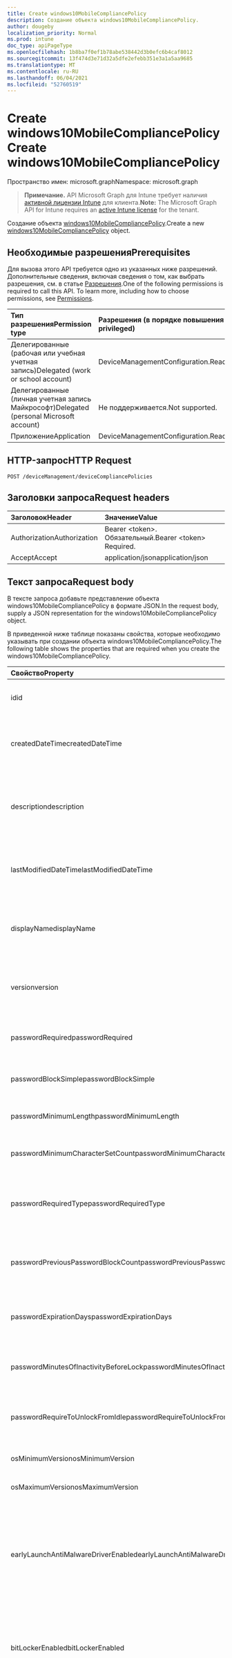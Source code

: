 ```yaml
---
title: Create windows10MobileCompliancePolicy
description: Создание объекта windows10MobileCompliancePolicy.
author: dougeby
localization_priority: Normal
ms.prod: intune
doc_type: apiPageType
ms.openlocfilehash: 1b8ba7f0ef1b78abe538442d3b0efc6b4caf8012
ms.sourcegitcommit: 13f474d3e71d32a5dfe2efebb351e3a1a5aa9685
ms.translationtype: MT
ms.contentlocale: ru-RU
ms.lasthandoff: 06/04/2021
ms.locfileid: "52760519"
---
```

# <a name="create-windows10mobilecompliancepolicy"></a><span data-ttu-id="e5d68-103">Create windows10MobileCompliancePolicy</span><span class="sxs-lookup"><span data-stu-id="e5d68-103">Create windows10MobileCompliancePolicy</span></span>

<span data-ttu-id="e5d68-104">Пространство имен: microsoft.graph</span><span class="sxs-lookup"><span data-stu-id="e5d68-104">Namespace: microsoft.graph</span></span>

> <span data-ttu-id="e5d68-105">**Примечание.** API Microsoft Graph для Intune требует наличия [активной лицензии Intune](https://go.microsoft.com/fwlink/?linkid=839381) для клиента.</span><span class="sxs-lookup"><span data-stu-id="e5d68-105">**Note:** The Microsoft Graph API for Intune requires an [active Intune license](https://go.microsoft.com/fwlink/?linkid=839381) for the tenant.</span></span>

<span data-ttu-id="e5d68-106">Создание объекта [windows10MobileCompliancePolicy](../resources/intune-deviceconfig-windows10mobilecompliancepolicy.md).</span><span class="sxs-lookup"><span data-stu-id="e5d68-106">Create a new [windows10MobileCompliancePolicy](../resources/intune-deviceconfig-windows10mobilecompliancepolicy.md) object.</span></span>

## <a name="prerequisites"></a><span data-ttu-id="e5d68-107">Необходимые разрешения</span><span class="sxs-lookup"><span data-stu-id="e5d68-107">Prerequisites</span></span>
<span data-ttu-id="e5d68-p101">Для вызова этого API требуется одно из указанных ниже разрешений. Дополнительные сведения, включая сведения о том, как выбрать разрешения, см. в статье [Разрешения](/graph/permissions-reference).</span><span class="sxs-lookup"><span data-stu-id="e5d68-p101">One of the following permissions is required to call this API. To learn more, including how to choose permissions, see [Permissions](/graph/permissions-reference).</span></span>

|<span data-ttu-id="e5d68-110">Тип разрешения</span><span class="sxs-lookup"><span data-stu-id="e5d68-110">Permission type</span></span>|<span data-ttu-id="e5d68-111">Разрешения (в порядке повышения привилегий)</span><span class="sxs-lookup"><span data-stu-id="e5d68-111">Permissions (from least to most privileged)</span></span>|
|:---|:---|
|<span data-ttu-id="e5d68-112">Делегированные (рабочая или учебная учетная запись)</span><span class="sxs-lookup"><span data-stu-id="e5d68-112">Delegated (work or school account)</span></span>|<span data-ttu-id="e5d68-113">DeviceManagementConfiguration.ReadWrite.All</span><span class="sxs-lookup"><span data-stu-id="e5d68-113">DeviceManagementConfiguration.ReadWrite.All</span></span>|
|<span data-ttu-id="e5d68-114">Делегированные (личная учетная запись Майкрософт)</span><span class="sxs-lookup"><span data-stu-id="e5d68-114">Delegated (personal Microsoft account)</span></span>|<span data-ttu-id="e5d68-115">Не поддерживается.</span><span class="sxs-lookup"><span data-stu-id="e5d68-115">Not supported.</span></span>|
|<span data-ttu-id="e5d68-116">Приложение</span><span class="sxs-lookup"><span data-stu-id="e5d68-116">Application</span></span>|<span data-ttu-id="e5d68-117">DeviceManagementConfiguration.ReadWrite.All</span><span class="sxs-lookup"><span data-stu-id="e5d68-117">DeviceManagementConfiguration.ReadWrite.All</span></span>|

## <a name="http-request"></a><span data-ttu-id="e5d68-118">HTTP-запрос</span><span class="sxs-lookup"><span data-stu-id="e5d68-118">HTTP Request</span></span>
<!-- {
  "blockType": "ignored"
}
-->
``` http
POST /deviceManagement/deviceCompliancePolicies
```

## <a name="request-headers"></a><span data-ttu-id="e5d68-119">Заголовки запроса</span><span class="sxs-lookup"><span data-stu-id="e5d68-119">Request headers</span></span>
|<span data-ttu-id="e5d68-120">Заголовок</span><span class="sxs-lookup"><span data-stu-id="e5d68-120">Header</span></span>|<span data-ttu-id="e5d68-121">Значение</span><span class="sxs-lookup"><span data-stu-id="e5d68-121">Value</span></span>|
|:---|:---|
|<span data-ttu-id="e5d68-122">Authorization</span><span class="sxs-lookup"><span data-stu-id="e5d68-122">Authorization</span></span>|<span data-ttu-id="e5d68-123">Bearer &lt;token&gt;. Обязательный.</span><span class="sxs-lookup"><span data-stu-id="e5d68-123">Bearer &lt;token&gt; Required.</span></span>|
|<span data-ttu-id="e5d68-124">Accept</span><span class="sxs-lookup"><span data-stu-id="e5d68-124">Accept</span></span>|<span data-ttu-id="e5d68-125">application/json</span><span class="sxs-lookup"><span data-stu-id="e5d68-125">application/json</span></span>|

## <a name="request-body"></a><span data-ttu-id="e5d68-126">Текст запроса</span><span class="sxs-lookup"><span data-stu-id="e5d68-126">Request body</span></span>
<span data-ttu-id="e5d68-127">В тексте запроса добавьте представление объекта windows10MobileCompliancePolicy в формате JSON.</span><span class="sxs-lookup"><span data-stu-id="e5d68-127">In the request body, supply a JSON representation for the windows10MobileCompliancePolicy object.</span></span>

<span data-ttu-id="e5d68-128">В приведенной ниже таблице показаны свойства, которые необходимо указывать при создании объекта windows10MobileCompliancePolicy.</span><span class="sxs-lookup"><span data-stu-id="e5d68-128">The following table shows the properties that are required when you create the windows10MobileCompliancePolicy.</span></span>

|<span data-ttu-id="e5d68-129">Свойство</span><span class="sxs-lookup"><span data-stu-id="e5d68-129">Property</span></span>|<span data-ttu-id="e5d68-130">Тип</span><span class="sxs-lookup"><span data-stu-id="e5d68-130">Type</span></span>|<span data-ttu-id="e5d68-131">Описание</span><span class="sxs-lookup"><span data-stu-id="e5d68-131">Description</span></span>|
|:---|:---|:---|
|<span data-ttu-id="e5d68-132">id</span><span class="sxs-lookup"><span data-stu-id="e5d68-132">id</span></span>|<span data-ttu-id="e5d68-133">String</span><span class="sxs-lookup"><span data-stu-id="e5d68-133">String</span></span>|<span data-ttu-id="e5d68-134">Ключ объекта.</span><span class="sxs-lookup"><span data-stu-id="e5d68-134">Key of the entity.</span></span> <span data-ttu-id="e5d68-135">Наследуется от объекта [deviceCompliancePolicy](../resources/intune-deviceconfig-devicecompliancepolicy.md).</span><span class="sxs-lookup"><span data-stu-id="e5d68-135">Inherited from [deviceCompliancePolicy](../resources/intune-deviceconfig-devicecompliancepolicy.md)</span></span>|
|<span data-ttu-id="e5d68-136">createdDateTime</span><span class="sxs-lookup"><span data-stu-id="e5d68-136">createdDateTime</span></span>|<span data-ttu-id="e5d68-137">DateTimeOffset</span><span class="sxs-lookup"><span data-stu-id="e5d68-137">DateTimeOffset</span></span>|<span data-ttu-id="e5d68-138">Дата и время создания объекта.</span><span class="sxs-lookup"><span data-stu-id="e5d68-138">DateTime the object was created.</span></span> <span data-ttu-id="e5d68-139">Наследуется от объекта [deviceCompliancePolicy](../resources/intune-deviceconfig-devicecompliancepolicy.md).</span><span class="sxs-lookup"><span data-stu-id="e5d68-139">Inherited from [deviceCompliancePolicy](../resources/intune-deviceconfig-devicecompliancepolicy.md)</span></span>|
|<span data-ttu-id="e5d68-140">description</span><span class="sxs-lookup"><span data-stu-id="e5d68-140">description</span></span>|<span data-ttu-id="e5d68-141">String</span><span class="sxs-lookup"><span data-stu-id="e5d68-141">String</span></span>|<span data-ttu-id="e5d68-142">Указанное администратором описание конфигурации устройства.</span><span class="sxs-lookup"><span data-stu-id="e5d68-142">Admin provided description of the Device Configuration.</span></span> <span data-ttu-id="e5d68-143">Наследуется от объекта [deviceCompliancePolicy](../resources/intune-deviceconfig-devicecompliancepolicy.md).</span><span class="sxs-lookup"><span data-stu-id="e5d68-143">Inherited from [deviceCompliancePolicy](../resources/intune-deviceconfig-devicecompliancepolicy.md)</span></span>|
|<span data-ttu-id="e5d68-144">lastModifiedDateTime</span><span class="sxs-lookup"><span data-stu-id="e5d68-144">lastModifiedDateTime</span></span>|<span data-ttu-id="e5d68-145">DateTimeOffset</span><span class="sxs-lookup"><span data-stu-id="e5d68-145">DateTimeOffset</span></span>|<span data-ttu-id="e5d68-146">Дата и время последнего изменения объекта.</span><span class="sxs-lookup"><span data-stu-id="e5d68-146">DateTime the object was last modified.</span></span> <span data-ttu-id="e5d68-147">Наследуется от объекта [deviceCompliancePolicy](../resources/intune-deviceconfig-devicecompliancepolicy.md).</span><span class="sxs-lookup"><span data-stu-id="e5d68-147">Inherited from [deviceCompliancePolicy](../resources/intune-deviceconfig-devicecompliancepolicy.md)</span></span>|
|<span data-ttu-id="e5d68-148">displayName</span><span class="sxs-lookup"><span data-stu-id="e5d68-148">displayName</span></span>|<span data-ttu-id="e5d68-149">String</span><span class="sxs-lookup"><span data-stu-id="e5d68-149">String</span></span>|<span data-ttu-id="e5d68-150">Указанное администратором имя конфигурации устройства.</span><span class="sxs-lookup"><span data-stu-id="e5d68-150">Admin provided name of the device configuration.</span></span> <span data-ttu-id="e5d68-151">Наследуется от объекта [deviceCompliancePolicy](../resources/intune-deviceconfig-devicecompliancepolicy.md).</span><span class="sxs-lookup"><span data-stu-id="e5d68-151">Inherited from [deviceCompliancePolicy](../resources/intune-deviceconfig-devicecompliancepolicy.md)</span></span>|
|<span data-ttu-id="e5d68-152">version</span><span class="sxs-lookup"><span data-stu-id="e5d68-152">version</span></span>|<span data-ttu-id="e5d68-153">Int32</span><span class="sxs-lookup"><span data-stu-id="e5d68-153">Int32</span></span>|<span data-ttu-id="e5d68-154">Версия конфигурации устройства.</span><span class="sxs-lookup"><span data-stu-id="e5d68-154">Version of the device configuration.</span></span> <span data-ttu-id="e5d68-155">Наследуется от объекта [deviceCompliancePolicy](../resources/intune-deviceconfig-devicecompliancepolicy.md).</span><span class="sxs-lookup"><span data-stu-id="e5d68-155">Inherited from [deviceCompliancePolicy](../resources/intune-deviceconfig-devicecompliancepolicy.md)</span></span>|
|<span data-ttu-id="e5d68-156">passwordRequired</span><span class="sxs-lookup"><span data-stu-id="e5d68-156">passwordRequired</span></span>|<span data-ttu-id="e5d68-157">Boolean</span><span class="sxs-lookup"><span data-stu-id="e5d68-157">Boolean</span></span>|<span data-ttu-id="e5d68-158">Указывает на то, что для разблокировки устройства с Windows Phone требуется пароль.</span><span class="sxs-lookup"><span data-stu-id="e5d68-158">Require a password to unlock Windows Phone device.</span></span>|
|<span data-ttu-id="e5d68-159">passwordBlockSimple</span><span class="sxs-lookup"><span data-stu-id="e5d68-159">passwordBlockSimple</span></span>|<span data-ttu-id="e5d68-160">Boolean</span><span class="sxs-lookup"><span data-stu-id="e5d68-160">Boolean</span></span>|<span data-ttu-id="e5d68-161">Определяет, нужно ли блокировать синхронизацию календаря.</span><span class="sxs-lookup"><span data-stu-id="e5d68-161">Whether or not to block syncing the calendar.</span></span>|
|<span data-ttu-id="e5d68-162">passwordMinimumLength</span><span class="sxs-lookup"><span data-stu-id="e5d68-162">passwordMinimumLength</span></span>|<span data-ttu-id="e5d68-163">Int32</span><span class="sxs-lookup"><span data-stu-id="e5d68-163">Int32</span></span>|<span data-ttu-id="e5d68-164">Минимальная длина пароля.</span><span class="sxs-lookup"><span data-stu-id="e5d68-164">Minimum password length.</span></span> <span data-ttu-id="e5d68-165">Допустимые значения: от 4 до 16.</span><span class="sxs-lookup"><span data-stu-id="e5d68-165">Valid values 4 to 16</span></span>|
|<span data-ttu-id="e5d68-166">passwordMinimumCharacterSetCount</span><span class="sxs-lookup"><span data-stu-id="e5d68-166">passwordMinimumCharacterSetCount</span></span>|<span data-ttu-id="e5d68-167">Int32</span><span class="sxs-lookup"><span data-stu-id="e5d68-167">Int32</span></span>|<span data-ttu-id="e5d68-168">Количество наборов символов, которые требуются для пароля.</span><span class="sxs-lookup"><span data-stu-id="e5d68-168">The number of character sets required in the password.</span></span>|
|<span data-ttu-id="e5d68-169">passwordRequiredType</span><span class="sxs-lookup"><span data-stu-id="e5d68-169">passwordRequiredType</span></span>|[<span data-ttu-id="e5d68-170">requiredPasswordType</span><span class="sxs-lookup"><span data-stu-id="e5d68-170">requiredPasswordType</span></span>](../resources/intune-deviceconfig-requiredpasswordtype.md)|<span data-ttu-id="e5d68-171">Требуемый тип пароля.</span><span class="sxs-lookup"><span data-stu-id="e5d68-171">The required password type.</span></span> <span data-ttu-id="e5d68-172">Возможные значения: `deviceDefault`, `alphanumeric`, `numeric`.</span><span class="sxs-lookup"><span data-stu-id="e5d68-172">Possible values are: `deviceDefault`, `alphanumeric`, `numeric`.</span></span>|
|<span data-ttu-id="e5d68-173">passwordPreviousPasswordBlockCount</span><span class="sxs-lookup"><span data-stu-id="e5d68-173">passwordPreviousPasswordBlockCount</span></span>|<span data-ttu-id="e5d68-174">Int32</span><span class="sxs-lookup"><span data-stu-id="e5d68-174">Int32</span></span>|<span data-ttu-id="e5d68-175">Количество предыдущих паролей, повторное использование которых следует запретить.</span><span class="sxs-lookup"><span data-stu-id="e5d68-175">The number of previous passwords to prevent re-use of.</span></span>|
|<span data-ttu-id="e5d68-176">passwordExpirationDays</span><span class="sxs-lookup"><span data-stu-id="e5d68-176">passwordExpirationDays</span></span>|<span data-ttu-id="e5d68-177">Int32</span><span class="sxs-lookup"><span data-stu-id="e5d68-177">Int32</span></span>|<span data-ttu-id="e5d68-178">Количество дней до окончания срока действия пароля.</span><span class="sxs-lookup"><span data-stu-id="e5d68-178">Number of days before password expiration.</span></span> <span data-ttu-id="e5d68-179">Допустимые значения: от 1 до 255.</span><span class="sxs-lookup"><span data-stu-id="e5d68-179">Valid values 1 to 255</span></span>|
|<span data-ttu-id="e5d68-180">passwordMinutesOfInactivityBeforeLock</span><span class="sxs-lookup"><span data-stu-id="e5d68-180">passwordMinutesOfInactivityBeforeLock</span></span>|<span data-ttu-id="e5d68-181">Int32</span><span class="sxs-lookup"><span data-stu-id="e5d68-181">Int32</span></span>|<span data-ttu-id="e5d68-182">Период бездействия (в минутах), по истечении которого будет запрашиваться ввод пароля.</span><span class="sxs-lookup"><span data-stu-id="e5d68-182">Minutes of inactivity before a password is required.</span></span>|
|<span data-ttu-id="e5d68-183">passwordRequireToUnlockFromIdle</span><span class="sxs-lookup"><span data-stu-id="e5d68-183">passwordRequireToUnlockFromIdle</span></span>|<span data-ttu-id="e5d68-184">Boolean</span><span class="sxs-lookup"><span data-stu-id="e5d68-184">Boolean</span></span>|<span data-ttu-id="e5d68-185">Указывает на то, что для разблокировки неактивного устройства требуется указывать пароль.</span><span class="sxs-lookup"><span data-stu-id="e5d68-185">Require a password to unlock an idle device.</span></span>|
|<span data-ttu-id="e5d68-186">osMinimumVersion</span><span class="sxs-lookup"><span data-stu-id="e5d68-186">osMinimumVersion</span></span>|<span data-ttu-id="e5d68-187">String</span><span class="sxs-lookup"><span data-stu-id="e5d68-187">String</span></span>|<span data-ttu-id="e5d68-188">Минимальная версия Windows Phone.</span><span class="sxs-lookup"><span data-stu-id="e5d68-188">Minimum Windows Phone version.</span></span>|
|<span data-ttu-id="e5d68-189">osMaximumVersion</span><span class="sxs-lookup"><span data-stu-id="e5d68-189">osMaximumVersion</span></span>|<span data-ttu-id="e5d68-190">String</span><span class="sxs-lookup"><span data-stu-id="e5d68-190">String</span></span>|<span data-ttu-id="e5d68-191">Максимальная версия Windows Phone.</span><span class="sxs-lookup"><span data-stu-id="e5d68-191">Maximum Windows Phone version.</span></span>|
|<span data-ttu-id="e5d68-192">earlyLaunchAntiMalwareDriverEnabled</span><span class="sxs-lookup"><span data-stu-id="e5d68-192">earlyLaunchAntiMalwareDriverEnabled</span></span>|<span data-ttu-id="e5d68-193">Boolean</span><span class="sxs-lookup"><span data-stu-id="e5d68-193">Boolean</span></span>|<span data-ttu-id="e5d68-194">Указывает на то, что служба подтверждения работоспособности устройства Windows должна сообщать о работоспособности (драйвер раннего запуска антивредоносной программы включен).</span><span class="sxs-lookup"><span data-stu-id="e5d68-194">Require devices to be reported as healthy by Windows Device Health Attestation - early launch antimalware driver is enabled.</span></span>|
|<span data-ttu-id="e5d68-195">bitLockerEnabled</span><span class="sxs-lookup"><span data-stu-id="e5d68-195">bitLockerEnabled</span></span>|<span data-ttu-id="e5d68-196">Boolean</span><span class="sxs-lookup"><span data-stu-id="e5d68-196">Boolean</span></span>|<span data-ttu-id="e5d68-197">Указывает на то, что служба подтверждения работоспособности устройства Windows должна сообщать о работоспособности (средство BitLocker включено).</span><span class="sxs-lookup"><span data-stu-id="e5d68-197">Require devices to be reported healthy by Windows Device Health Attestation - bit locker is enabled</span></span>|
|<span data-ttu-id="e5d68-198">secureBootEnabled</span><span class="sxs-lookup"><span data-stu-id="e5d68-198">secureBootEnabled</span></span>|<span data-ttu-id="e5d68-199">Boolean</span><span class="sxs-lookup"><span data-stu-id="e5d68-199">Boolean</span></span>|<span data-ttu-id="e5d68-200">Указывает на то, что служба подтверждения работоспособности устройства Windows должна сообщать о работоспособности (безопасная загрузка включена).</span><span class="sxs-lookup"><span data-stu-id="e5d68-200">Require devices to be reported as healthy by Windows Device Health Attestation - secure boot is enabled.</span></span>|
|<span data-ttu-id="e5d68-201">codeIntegrityEnabled</span><span class="sxs-lookup"><span data-stu-id="e5d68-201">codeIntegrityEnabled</span></span>|<span data-ttu-id="e5d68-202">Boolean</span><span class="sxs-lookup"><span data-stu-id="e5d68-202">Boolean</span></span>|<span data-ttu-id="e5d68-203">Указывает на то, что служба подтверждения работоспособности устройства Windows должна сообщать о работоспособности.</span><span class="sxs-lookup"><span data-stu-id="e5d68-203">Require devices to be reported as healthy by Windows Device Health Attestation.</span></span>|
|<span data-ttu-id="e5d68-204">storageRequireEncryption</span><span class="sxs-lookup"><span data-stu-id="e5d68-204">storageRequireEncryption</span></span>|<span data-ttu-id="e5d68-205">Boolean</span><span class="sxs-lookup"><span data-stu-id="e5d68-205">Boolean</span></span>|<span data-ttu-id="e5d68-206">Указывает, обязательно ли шифрование данных на устройствах с Windows.</span><span class="sxs-lookup"><span data-stu-id="e5d68-206">Require encryption on windows devices.</span></span>|



## <a name="response"></a><span data-ttu-id="e5d68-207">Ответ</span><span class="sxs-lookup"><span data-stu-id="e5d68-207">Response</span></span>
<span data-ttu-id="e5d68-208">В случае успешного выполнения этот метод возвращает код ответа `201 Created` и объект [windows10MobileCompliancePolicy](../resources/intune-deviceconfig-windows10mobilecompliancepolicy.md) в тексте ответа.</span><span class="sxs-lookup"><span data-stu-id="e5d68-208">If successful, this method returns a `201 Created` response code and a [windows10MobileCompliancePolicy](../resources/intune-deviceconfig-windows10mobilecompliancepolicy.md) object in the response body.</span></span>

## <a name="example"></a><span data-ttu-id="e5d68-209">Пример</span><span class="sxs-lookup"><span data-stu-id="e5d68-209">Example</span></span>

### <a name="request"></a><span data-ttu-id="e5d68-210">Запрос</span><span class="sxs-lookup"><span data-stu-id="e5d68-210">Request</span></span>
<span data-ttu-id="e5d68-211">Ниже приведен пример запроса.</span><span class="sxs-lookup"><span data-stu-id="e5d68-211">Here is an example of the request.</span></span>
``` http
POST https://graph.microsoft.com/v1.0/deviceManagement/deviceCompliancePolicies
Content-type: application/json
Content-length: 792

{
  "@odata.type": "#microsoft.graph.windows10MobileCompliancePolicy",
  "description": "Description value",
  "displayName": "Display Name value",
  "version": 7,
  "passwordRequired": true,
  "passwordBlockSimple": true,
  "passwordMinimumLength": 5,
  "passwordMinimumCharacterSetCount": 0,
  "passwordRequiredType": "alphanumeric",
  "passwordPreviousPasswordBlockCount": 2,
  "passwordExpirationDays": 6,
  "passwordMinutesOfInactivityBeforeLock": 5,
  "passwordRequireToUnlockFromIdle": true,
  "osMinimumVersion": "Os Minimum Version value",
  "osMaximumVersion": "Os Maximum Version value",
  "earlyLaunchAntiMalwareDriverEnabled": true,
  "bitLockerEnabled": true,
  "secureBootEnabled": true,
  "codeIntegrityEnabled": true,
  "storageRequireEncryption": true
}
```

### <a name="response"></a><span data-ttu-id="e5d68-212">Отклик</span><span class="sxs-lookup"><span data-stu-id="e5d68-212">Response</span></span>
<span data-ttu-id="e5d68-p111">Ниже приведен пример отклика. Примечание. Объект отклика, показанный здесь, может быть усечен для краткости. При фактическом вызове будут возвращены все свойства.</span><span class="sxs-lookup"><span data-stu-id="e5d68-p111">Here is an example of the response. Note: The response object shown here may be truncated for brevity. All of the properties will be returned from an actual call.</span></span>
``` http
HTTP/1.1 201 Created
Content-Type: application/json
Content-Length: 964

{
  "@odata.type": "#microsoft.graph.windows10MobileCompliancePolicy",
  "id": "3d4237b0-37b0-3d42-b037-423db037423d",
  "createdDateTime": "2017-01-01T00:02:43.5775965-08:00",
  "description": "Description value",
  "lastModifiedDateTime": "2017-01-01T00:00:35.1329464-08:00",
  "displayName": "Display Name value",
  "version": 7,
  "passwordRequired": true,
  "passwordBlockSimple": true,
  "passwordMinimumLength": 5,
  "passwordMinimumCharacterSetCount": 0,
  "passwordRequiredType": "alphanumeric",
  "passwordPreviousPasswordBlockCount": 2,
  "passwordExpirationDays": 6,
  "passwordMinutesOfInactivityBeforeLock": 5,
  "passwordRequireToUnlockFromIdle": true,
  "osMinimumVersion": "Os Minimum Version value",
  "osMaximumVersion": "Os Maximum Version value",
  "earlyLaunchAntiMalwareDriverEnabled": true,
  "bitLockerEnabled": true,
  "secureBootEnabled": true,
  "codeIntegrityEnabled": true,
  "storageRequireEncryption": true
}
```




